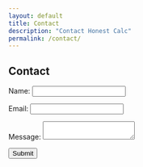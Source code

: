 ```yaml
---
layout: default
title: Contact
description: "Contact Honest Calc"
permalink: /contact/
---
```


## Contact

<form action="https://formspree.io/jeromew@berkeley.edu" method="POST">
    <p>Name: <input type="text" name="fullname" /></p>
    <p>Email: <input type="email" name="email" /></p>
    <p>Message: <textarea name="email"></textarea></p>
    <button type="submit" class="btn">Submit</button>
</form>